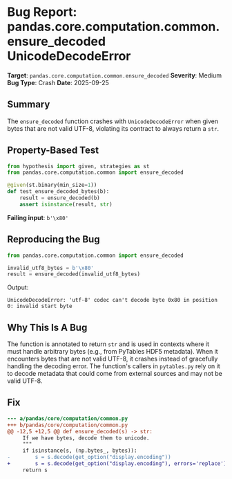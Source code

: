 # Bug Report: pandas.core.computation.common.ensure_decoded UnicodeDecodeError

**Target**: `pandas.core.computation.common.ensure_decoded`
**Severity**: Medium
**Bug Type**: Crash
**Date**: 2025-09-25

## Summary

The `ensure_decoded` function crashes with `UnicodeDecodeError` when given bytes that are not valid UTF-8, violating its contract to always return a `str`.

## Property-Based Test

```python
from hypothesis import given, strategies as st
from pandas.core.computation.common import ensure_decoded

@given(st.binary(min_size=1))
def test_ensure_decoded_bytes(b):
    result = ensure_decoded(b)
    assert isinstance(result, str)
```

**Failing input**: `b'\x80'`

## Reproducing the Bug

```python
from pandas.core.computation.common import ensure_decoded

invalid_utf8_bytes = b'\x80'
result = ensure_decoded(invalid_utf8_bytes)
```

Output:
```
UnicodeDecodeError: 'utf-8' codec can't decode byte 0x80 in position 0: invalid start byte
```

## Why This Is A Bug

The function is annotated to return `str` and is used in contexts where it must handle arbitrary bytes (e.g., from PyTables HDF5 metadata). When it encounters bytes that are not valid UTF-8, it crashes instead of gracefully handling the decoding error. The function's callers in `pytables.py` rely on it to decode metadata that could come from external sources and may not be valid UTF-8.

## Fix

```diff
--- a/pandas/core/computation/common.py
+++ b/pandas/core/computation/common.py
@@ -12,5 +12,5 @@ def ensure_decoded(s) -> str:
     If we have bytes, decode them to unicode.
     """
     if isinstance(s, (np.bytes_, bytes)):
-        s = s.decode(get_option("display.encoding"))
+        s = s.decode(get_option("display.encoding"), errors='replace')
     return s
```
